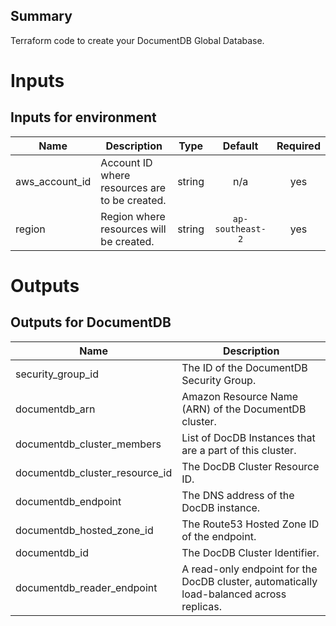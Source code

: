 ## Summary

Terraform code to create your DocumentDB Global Database.

# Inputs
## Inputs for environment

| Name | Description | Type | Default | Required |
|------|-------------|:----:|:-----:|:-----:|
| aws_account_id | Account ID where resources are to be created. | string | n/a | yes |
| region | Region where resources will be created. | string | `ap-southeast-2` | yes |

# Outputs
## Outputs for DocumentDB

| Name | Description |
|------|-------------|
| security\_group\_id | The ID of the DocumentDB Security Group. |
| documentdb_arn | Amazon Resource Name (ARN) of the DocumentDB cluster. |
| documentdb_cluster_members | List of DocDB Instances that are a part of this cluster. |
| documentdb_cluster_resource_id | The DocDB Cluster Resource ID. |
| documentdb_endpoint | The DNS address of the DocDB instance. |
| documentdb_hosted_zone_id | The Route53 Hosted Zone ID of the endpoint. |
| documentdb_id | The DocDB Cluster Identifier. |
| documentdb_reader_endpoint | A read-only endpoint for the DocDB cluster, automatically load-balanced across replicas. |
